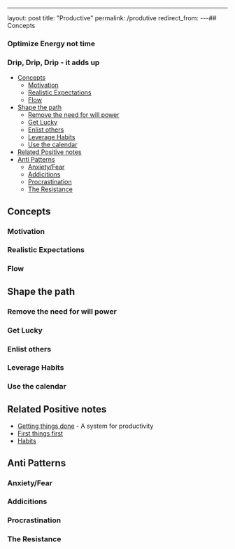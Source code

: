 ---
layout: post
title: "Productive"
permalink: /produtive
redirect_from:
---## Concepts

### Optimize Energy not time

### Drip, Drip, Drip - it adds up

<!-- vim-markdown-toc GFM -->

- [Concepts](#concepts)
  - [Motivation](#motivation)
  - [Realistic Expectations](#realistic-expectations)
  - [Flow](#flow)
- [Shape the path](#shape-the-path)
  - [Remove the need for will power](#remove-the-need-for-will-power)
  - [Get Lucky](#get-lucky)
  - [Enlist others](#enlist-others)
  - [Leverage Habits](#leverage-habits)
  - [Use the calendar](#use-the-calendar)
- [Related Positive notes](#related-positive-notes)
- [Anti Patterns](#anti-patterns)
  - [Anxiety/Fear](#anxietyfear)
  - [Addicitions](#addicitions)
  - [Procrastination](#procrastination)
  - [The Resistance](#the-resistance)

<!-- vim-markdown-toc -->

## Concepts

### Motivation

### Realistic Expectations

### Flow

## Shape the path

### Remove the need for will power

### Get Lucky

### Enlist others

### Leverage Habits

### Use the calendar

## Related Positive notes

- [Getting things done](/gty) - A system for productivity
- [First things first](/7h-c2)
- [Habits](/habits)

## Anti Patterns

### Anxiety/Fear

### Addicitions

### Procrastination

### The Resistance
